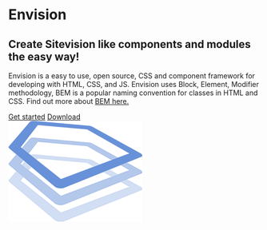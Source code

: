 <main>
   <div class="env-d--flex env-justify-content--center sv-home__content">
      <div class="env-p-around--xxx-large sv-home__item">
         <h1 class="sv-home__title env-m-bottom--xxx-small">Envision</h1>
         <h2 class="sv-home__subheader">Create Sitevision like components and modules the easy way!</h2>
         <p class="env-p-top--large sv-home__text env-m-bottom--large">Envision is a easy to use, open source, CSS and component framework for developing with HTML, CSS, and JS. Envision uses Block, Element, Modifier methodology, BEM is a popular naming convention for classes in HTML and CSS. Find out more about <a href="https://en.bem.info/methodology/quick-start/">BEM here.</a></p>
         <div class="env-p-top--large env-m-bottom--xxx-large">
            <a class="env-button sv-home-button__size env-button--primary env-m-right--x-small env-color--lightest" href="/getting-started/introduction/">Get started</a>
            <a class="env-button sv-home-button__size env-button--link env-border" href="https://github.com/sitevision/envision/archive/master.zip">Download</a>
         </div>
      </div>
      <div class="env-p-around--xxx-large sv-home__item sv-home__env-logo">
         <img class="env-image" src="/images/envision_logo.png" alt="">
      </div>
   </div>
</main>
